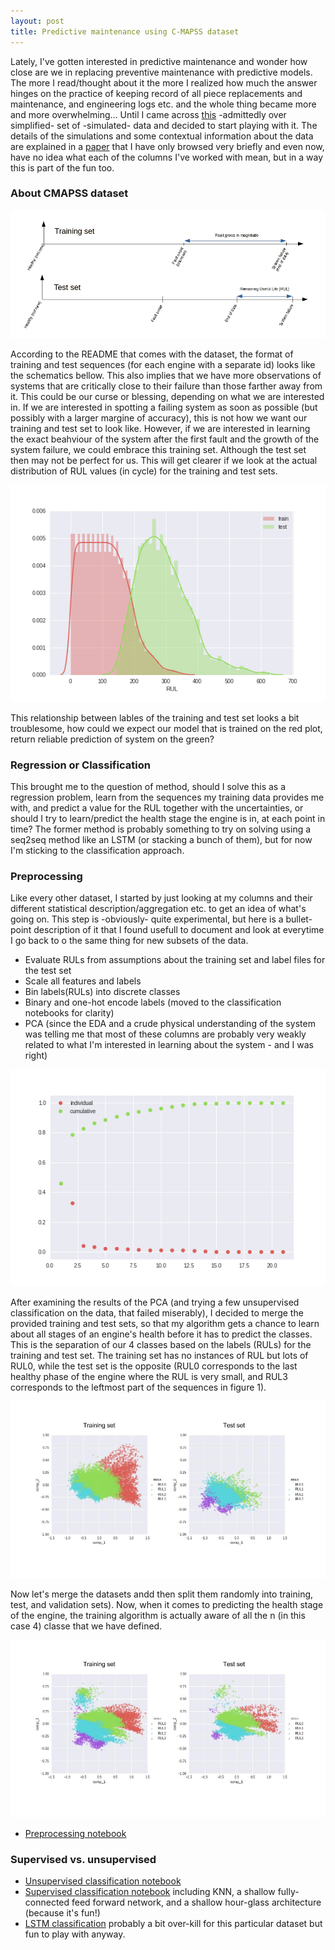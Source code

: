 ```yaml
---
layout: post
title: Predictive maintenance using C-MAPSS dataset
---
```


Lately, I've gotten interested in predictive maintenance and wonder how close are we in replacing preventive maintenance with predictive models. The more I read/thought about it the more I realized how much the answer hinges on the practice of keeping record of all piece replacements and maintenance, and engineering logs etc. and the whole thing became more and more overwhelming... Until I came across [this](https://ti.arc.nasa.gov/tech/dash/pcoe/prognostic-data-repository/#turbofan) -admittedly over simplified- set of -simulated- data and decided to start playing with it. The details of the simulations and some contextual information about the data are explained in a [paper](https://www.google.no/url?sa=t&rct=j&q=&esrc=s&source=web&cd=1&ved=0ahUKEwis05bV4LHWAhWKfRoKHZabAakQFggoMAA&url=https%3A%2F%2Fti.arc.nasa.gov%2Fpublications%2F154%2Fdownload%2F&usg=AFQjCNELnrsSWOvSTQlF39WXmZ9cF9ka5g) that I have only browsed very briefly and even now, have no idea what each of the columns I've worked with mean, but in a way this is part of the fun too.

### About CMAPSS dataset
![Data description](../images/2017-9-19-pdm/data_description.jpg)

According to the README that comes with the dataset, the format of training and test sequences (for each engine with a separate id) looks like the schematics bellow. This also implies that we have more observations of systems that are critically close to their failure than those farther away from it. This could be our curse or blessing, depending on what we are interested in. If we are interested in spotting a failing system as soon as possible (but possibly with a larger margine of accuracy), this is not how we want our training and test set to  look like. However, if we are interested in learning the exact beahviour of the system after the first fault and the growth of the system failure, we could embrace this training set. Although the test set then may not be perfect for us. This will get clearer if we look at the actual distribution of RUL values (in cycle) for the training and test sets.

![Unscaled RUL](../images/2017-9-19-pdm/RUL_cycle.png)

This relationship between lables of the training and test set looks a bit troublesome, how could we expect our model that is trained on the red plot, return reliable prediction of system on the green?

### Regression or Classification

This brought me to the question of method, should I solve this as a regression problem, learn from the sequences my training data provides me with, and predict a value for the RUL together with the uncertainties, or should I try to learn/predict the health stage the engine is in, at each point in time? The former method is probably something to try on solving using a seq2seq method like an LSTM (or stacking a bunch of them), but for now I'm sticking to the classification approach.

### Preprocessing
Like every other dataset, I started by just looking at my columns and their different statistical description/aggregation etc. to get an idea of what's going on. This step is -obviously- quite experimental, but here is a bullet-point description of it that I found usefull to document and look at everytime I go back to o the same thing for new subsets of the data.

- Evaluate RULs from assumptions about the training set and label files for the test set
- Scale all features and labels
- Bin labels(RULs) into discrete classes
- Binary and one-hot encode labels (moved to the classification notebooks for clarity)
- PCA (since the EDA and a crude physical understanding of the system was telling me that most of these columns are probably very weakly related to what I'm interested in learning about the system - and I was right)

![PCA ratios](../images/2017-9-19-pdm/PCA_variance_ratio.png)

After examining the results of the PCA (and trying a few unsupervised classification on the data, that failed miserably), I decided to merge the provided training and test sets, so that my algorithm gets a chance to learn about all stages of an engine's health before it has to predict the classes. This is the separation of our 4 classes based on the labels (RULs) for the training and test set. The training set has no instances of RUL but lots of RUL0, while the test set is the opposite (RUL0 corresponds to the last healthy phase of the engine where the RUL is very small, and RUL3 corresponds to the leftmost part of the sequences in figure 1).

![PCA unmerged](../images/2017-9-19-pdm/PCA_unmerged.jpg)

Now let's merge the datasets andd then split them randomly into training, test, and validation sets). Now, when it comes to predicting the health stage of the engine, the training algorithm is actually aware of all the n (in this case 4) classe that we have defined.

![PCA merged](../images/2017-9-19-pdm/PCA_merged.jpg)


- [Preprocessing notebook](https://github.com/asadisaghar/PdM-C-MAPSST/blob/master/play/publish/preprocessing.ipynb)

### Supervised vs. unsupervised
- [Unsupervised classification notebook](https://github.com/asadisaghar/PdM-C-MAPSST/blob/master/play/publish/unsupervised_classification.ipynb)
- [Supervised classification notebook](https://github.com/asadisaghar/PdM-C-MAPSST/blob/master/play/publish/supervised_classification.ipynb) including KNN, a shallow fully-connected feed forward network, and a shallow hour-glass architecture (because it's fun!)
- [LSTM classification](https://github.com/asadisaghar/PdM-C-MAPSST/blob/master/play/publish/LSTM_classification.ipynb) probably a bit over-kill for this particular dataset but fun to play with anyway.

